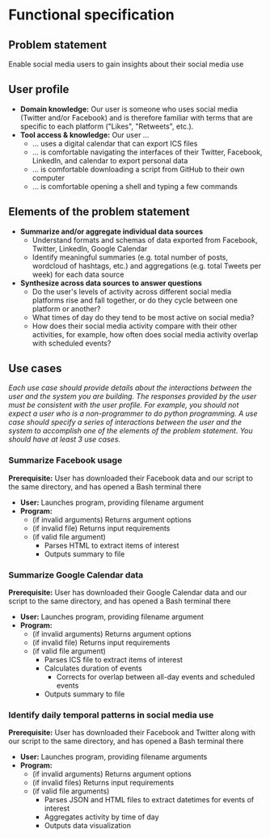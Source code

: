 # Functional specification

## Problem statement

Enable social media users to gain insights about their social media use

## User profile

- **Domain knowledge:** Our user is someone who uses social media (Twitter and/or Facebook) and is therefore familiar with terms that are specific to each platform ("Likes", "Retweets", etc.).
- **Tool access & knowledge:** Our user ...
    - ... uses a digital calendar that can export ICS files
    - ... is comfortable navigating the interfaces of their Twitter, Facebook, LinkedIn, and calendar to export personal data
    - ... is comfortable downloading a script from GitHub to their own computer
    - ... is comfortable opening a shell and typing a few commands

## Elements of the problem statement

- **Summarize and/or aggregate individual data sources**
    - Understand formats and schemas of data exported from Facebook, Twitter, LinkedIn, Google Calendar
    - Identify meaningful summaries (e.g. total number of posts, wordcloud of hashtags, etc.) and aggregations (e.g. total Tweets per week) for each data source
- **Synthesize across data sources to answer questions**
    - Do the user's levels of activity across different social media platforms rise and fall together, or do they cycle between one platform or another?
    - What times of day do they tend to be most active on social media?
    - How does their social media activity compare with their other activities, for example, how often does social media activity overlap with scheduled events?

## Use cases

_Each use case should provide details about the interactions between the user and the system you are building. The responses provided by the user must be consistent with the user profile. For example, you should not expect a user who is a non-programmer to do python programming. A use case should specify a series of interactions between the user and the system to accomplish one of the elements of the problem statement. You should have at least 3 use cases._

### Summarize Facebook usage

**Prerequisite:** User has downloaded their Facebook data and our script to the same directory, and has opened a Bash terminal there

- **User:** Launches program, providing filename argument
- **Program:**
    - (if invalid arguments) Returns argument options
    - (if invalid file) Returns input requirements
    - (if valid file argument)
        - Parses HTML to extract items of interest
        - Outputs summary to file

### Summarize Google Calendar data

**Prerequisite:** User has downloaded their Google Calendar data and our script to the same directory, and has opened a Bash terminal there

- **User:** Launches program, providing filename argument
- **Program:**
    - (if invalid arguments) Returns argument options
    - (if invalid file) Returns input requirements
    - (if valid file argument)
        - Parses ICS file to extract items of interest
        - Calculates duration of events
            - Corrects for overlap between all-day events and scheduled events
        - Outputs summary to file

### Identify daily temporal patterns in social media use

**Prerequisite:** User has downloaded their Facebook and Twitter along with our script to the same directory, and has opened a Bash terminal there

- **User:** Launches program, providing filename arguments
- **Program:**
    - (if invalid arguments) Returns argument options
    - (if invalid files) Returns input requirements
    - (if valid file arguments)
        - Parses JSON and HTML files to extract datetimes for events of interest
        - Aggregates activity by time of day
        - Outputs data visualization
